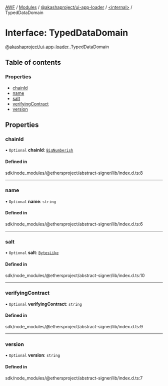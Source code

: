 [AWF](../README.md) / [Modules](../modules.md) / [@akashaproject/ui-app-loader](../modules/akashaproject_ui_app_loader.md) / [<internal\>](../modules/akashaproject_ui_app_loader._internal_.md) / TypedDataDomain

# Interface: TypedDataDomain

[@akashaproject/ui-app-loader](../modules/akashaproject_ui_app_loader.md).[<internal>](../modules/akashaproject_ui_app_loader._internal_.md).TypedDataDomain

## Table of contents

### Properties

- [chainId](akashaproject_ui_app_loader._internal_.TypedDataDomain.md#chainid)
- [name](akashaproject_ui_app_loader._internal_.TypedDataDomain.md#name)
- [salt](akashaproject_ui_app_loader._internal_.TypedDataDomain.md#salt)
- [verifyingContract](akashaproject_ui_app_loader._internal_.TypedDataDomain.md#verifyingcontract)
- [version](akashaproject_ui_app_loader._internal_.TypedDataDomain.md#version)

## Properties

### chainId

• `Optional` **chainId**: [`BigNumberish`](../modules/akashaproject_ui_app_loader._internal_.md#bignumberish)

#### Defined in

sdk/node_modules/@ethersproject/abstract-signer/lib/index.d.ts:8

___

### name

• `Optional` **name**: `string`

#### Defined in

sdk/node_modules/@ethersproject/abstract-signer/lib/index.d.ts:6

___

### salt

• `Optional` **salt**: [`BytesLike`](../modules/akashaproject_ui_app_loader._internal_.md#byteslike)

#### Defined in

sdk/node_modules/@ethersproject/abstract-signer/lib/index.d.ts:10

___

### verifyingContract

• `Optional` **verifyingContract**: `string`

#### Defined in

sdk/node_modules/@ethersproject/abstract-signer/lib/index.d.ts:9

___

### version

• `Optional` **version**: `string`

#### Defined in

sdk/node_modules/@ethersproject/abstract-signer/lib/index.d.ts:7
